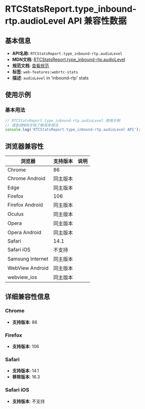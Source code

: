 # RTCStatsReport.type_inbound-rtp.audioLevel API 兼容性数据

## 基本信息

- **API名称**: `RTCStatsReport.type_inbound-rtp.audioLevel`
- **MDN文档**: [RTCStatsReport.type_inbound-rtp.audioLevel](https://developer.mozilla.org/docs/Web/API/RTCInboundRtpStreamStats/audioLevel)
- **规范文档**: [查看规范](https://w3c.github.io/webrtc-stats/#dom-rtcinboundrtpstreamstats-audiolevel)
- **标签**: `web-features:webrtc-stats`
- **描述**: `audioLevel` in 'inbound-rtp' stats

## 使用示例

### 基本用法

```javascript
// RTCStatsReport.type_inbound-rtp.audioLevel 使用示例
// 请查阅MDN文档了解具体用法
console.log('RTCStatsReport.type_inbound-rtp.audioLevel API');
```

## 浏览器兼容性

| 浏览器 | 支持版本 | 说明 |
|--------|----------|------|
| Chrome | 86 |  |
| Chrome Android | 同主版本 |  |
| Edge | 同主版本 |  |
| Firefox | 106 |  |
| Firefox Android | 同主版本 |  |
| Oculus | 同主版本 |  |
| Opera | 同主版本 |  |
| Opera Android | 同主版本 |  |
| Safari | 14.1 |  |
| Safari iOS | 不支持 |  |
| Samsung Internet | 同主版本 |  |
| WebView Android | 同主版本 |  |
| webview_ios | 同主版本 |  |

## 详细兼容性信息

### Chrome

- **支持版本**: 86

### Firefox

- **支持版本**: 106

### Safari

- **支持版本**: 14.1
- **移除版本**: 16.3

### Safari iOS

- **支持版本**: 不支持

